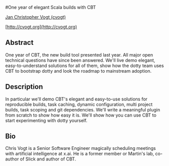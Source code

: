 #One year of elegant Scala builds with CBT

[Jan Christopher Vogt (cvogt)](http://twitter.com/cvogt)

[http://cvogt.org](http://cvogt.org)

## Abstract

One year of CBT, the new build tool presented last year. All major open technical questions have since been answered. We'll live demo elegant, easy-to-understand solutions for all of them, show how the dotty team uses CBT to bootstrap dotty and look the roadmap to mainstream adoption.

## Description

In particular we'll demo CBT's elegant and easy-to-use solutions for reproducible builds, task caching, dynamic configuration, multi project builds, task scoping and git dependencies. We'll write a meaningful plugin from scratch to show how easy it is. We'll show how you can use CBT to start experimenting with dotty yourself.

## Bio
  
Chris Vogt is a Senior Software Engineer magically scheduling meetings with artificial intelligence at x.ai. He is a former member or Martin's lab, co-author of Slick and author of CBT.